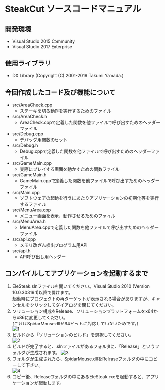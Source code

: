 # SteakCut ソースコードマニュアル
## 開発環境
- Visual Studio 2015 Community
- Visual Studio 2017 Enterprise
## 使用ライブラリ
- DX Library (Copyright (C) 2001-2019 Takumi Yamada.)
## 今回作成したコード及び機能について
- src/AreaCheck.cpp
  - ステーキを切る動作を実行するためのファイル
- src/AreaCheck.h
  - AreaCheck.cppで定義した関数を他ファイルで呼び出すためのヘッダーファイル
- src/Debug.cpp
  - デバッグ用関数のセット
- src/Debug.h
  - Debug.cppで定義した関数を他ファイルで呼び出すためのヘッダーファイル
- src/GameMain.cpp
  - 実際にプレイする画面を動かすための関数ファイル
- src/GameMain.h
  - GameMain.cppで定義した関数を他ファイルで呼び出すためのヘッダーファイル
- src/Main.cpp
  - ソフトウェアの起動を行うにあたりアプリケーションの初期化等を実行するファイル
- src/MenuArea.cpp
  - メニュー画面を表示、動作させるためのファイル
- src/MenuArea.h
  - MenuArea.cppで定義した関数を他ファイルで呼び出すためのヘッダーファイル
- src/api.cpp
  - メモリ改ざん検出プログラム用API
- src/api.h
  - API呼び出し用ヘッダー
## コンパイルしてアプリケーションを起動するまで
1. EleSteak.slnファイルを開いてください。Visual Studio 2010 (Version 10.0.30319.1)以降で開けます。  
起動時にプロジェクトの再ターゲットが表示される場合がありますが、キャンセルをクリックしてダイアログを閉じてください。  
2. ソリューション構成をRelease、ソリューションプラットフォームをx64からx86に変更してください。  
(これはSpidarMouse.dllが64ビットに対応していないためです。)  
![1](https://github.com/tmorio/SteakCut/blob/master/manual/img/Code1.png?raw=true "1") 
3. ビルドから「ソリューションのビルド」を選択してください。  
![2](https://github.com/tmorio/SteakCut/blob/master/manual/img/Code2.png?raw=true "2") 
4. ビルドが完了すると、.slnファイルがあるフォルダに、「Release」というフォルダが生成されます。
![3](https://github.com/tmorio/SteakCut/blob/master/manual/img/Code3.png?raw=true "3") 
5. フォルダが生成されたら、SpidarMouse.dllをReleaseフォルダの中にコピーして下さい。  
![4](https://github.com/tmorio/SteakCut/blob/master/manual/img/Code4.png?raw=true "4") 
6. コピー後、Releaseフォルダの中にあるEleSteak.exeを起動すると、アプリケーションが起動します。

